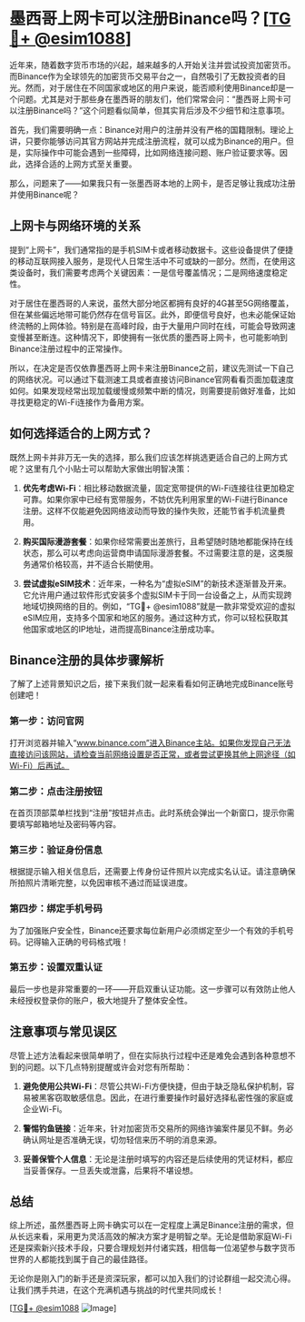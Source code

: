 # 墨西哥上网卡可以注册Binance吗？[[TG💪+ @esim1088](https://t.me/s/esim1088)]

近年来，随着数字货币市场的兴起，越来越多的人开始关注并尝试投资加密货币。而Binance作为全球领先的加密货币交易平台之一，自然吸引了无数投资者的目光。然而，对于居住在不同国家或地区的用户来说，能否顺利使用Binance却是一个问题。尤其是对于那些身在墨西哥的朋友们，他们常常会问：“墨西哥上网卡可以注册Binance吗？”这个问题看似简单，但其实背后涉及不少细节和注意事项。

首先，我们需要明确一点：Binance对用户的注册并没有严格的国籍限制。理论上讲，只要你能够访问其官方网站并完成注册流程，就可以成为Binance的用户。但是，实际操作中可能会遇到一些障碍，比如网络连接问题、账户验证要求等。因此，选择合适的上网方式至关重要。

那么，问题来了——如果我只有一张墨西哥本地的上网卡，是否足够让我成功注册并使用Binance呢？

## 上网卡与网络环境的关系

提到“上网卡”，我们通常指的是手机SIM卡或者移动数据卡。这些设备提供了便捷的移动互联网接入服务，是现代人日常生活中不可或缺的一部分。然而，在使用这类设备时，我们需要考虑两个关键因素：一是信号覆盖情况；二是网络速度稳定性。

对于居住在墨西哥的人来说，虽然大部分地区都拥有良好的4G甚至5G网络覆盖，但在某些偏远地带可能仍然存在信号盲区。此外，即便信号良好，也未必能保证始终流畅的上网体验。特别是在高峰时段，由于大量用户同时在线，可能会导致网速变慢甚至断连。这种情况下，即使拥有一张优质的墨西哥上网卡，也可能影响到Binance注册过程中的正常操作。

所以，在决定是否仅依靠墨西哥上网卡来注册Binance之前，建议先测试一下自己的网络状况。可以通过下载测速工具或者直接访问Binance官网看看页面加载速度如何。如果发现经常出现加载缓慢或频繁中断的情况，则需要提前做好准备，比如寻找更稳定的Wi-Fi连接作为备用方案。

## 如何选择适合的上网方式？

既然上网卡并非万无一失的选择，那么我们应该怎样挑选更适合自己的上网方式呢？这里有几个小贴士可以帮助大家做出明智决策：

1. **优先考虑Wi-Fi**：相比移动数据流量，固定宽带提供的Wi-Fi连接往往更加稳定可靠。如果你家中已经有宽带服务，不妨优先利用家里的Wi-Fi进行Binance注册。这样不仅能避免因网络波动而导致的操作失败，还能节省手机流量费用。

2. **购买国际漫游套餐**：如果你经常需要出差旅行，且希望随时随地都能保持在线状态，那么可以考虑向运营商申请国际漫游套餐。不过需要注意的是，这类服务通常价格较高，并不适合长期使用。

3. **尝试虚拟eSIM技术**：近年来，一种名为“虚拟eSIM”的新技术逐渐普及开来。它允许用户通过软件形式安装多个虚拟SIM卡于同一台设备之上，从而实现跨地域切换网络的目的。例如，“TG💪+ @esim1088”就是一款非常受欢迎的虚拟eSIM应用，支持多个国家和地区的服务。通过这种方式，你可以轻松获取其他国家或地区的IP地址，进而提高Binance注册成功率。

## Binance注册的具体步骤解析

了解了上述背景知识之后，接下来我们就一起来看看如何正确地完成Binance账号创建吧！

### 第一步：访问官网
打开浏览器并输入“www.binance.com”进入Binance主站。如果你发现自己无法直接访问该网站，请检查当前网络设置是否正常，或者尝试更换其他上网途径（如Wi-Fi）后再试。

### 第二步：点击注册按钮
在首页顶部菜单栏找到“注册”按钮并点击。此时系统会弹出一个新窗口，提示你需要填写邮箱地址及密码等内容。

### 第三步：验证身份信息
根据提示输入相关信息后，还需要上传身份证件照片以完成实名认证。请注意确保所拍照片清晰完整，以免因审核不通过而延误进度。

### 第四步：绑定手机号码
为了加强账户安全性，Binance还要求每位新用户必须绑定至少一个有效的手机号码。记得输入正确的号码格式哦！

### 第五步：设置双重认证
最后一步也是非常重要的一环——开启双重认证功能。这一步骤可以有效防止他人未经授权登录你的账户，极大地提升了整体安全性。

## 注意事项与常见误区

尽管上述方法看起来很简单明了，但在实际执行过程中还是难免会遇到各种意想不到的问题。以下几点特别提醒或许会对您有所帮助：

1. **避免使用公共Wi-Fi**：尽管公共Wi-Fi方便快捷，但由于缺乏隐私保护机制，容易被黑客窃取敏感信息。因此，在进行重要操作时最好选择私密性强的家庭或企业Wi-Fi。

2. **警惕钓鱼链接**：近年来，针对加密货币交易所的网络诈骗案件屡见不鲜。务必确认网址是否准确无误，切勿轻信来历不明的消息来源。

3. **妥善保管个人信息**：无论是注册时填写的内容还是后续使用的凭证材料，都应当妥善保存。一旦丢失或泄露，后果将不堪设想。

## 总结

综上所述，虽然墨西哥上网卡确实可以在一定程度上满足Binance注册的需求，但从长远来看，采用更为灵活高效的解决方案才是明智之举。无论是借助家庭Wi-Fi还是探索新兴技术手段，只要合理规划并付诸实践，相信每一位渴望参与数字货币世界的人都能找到属于自己的最佳路径。

无论你是刚入门的新手还是资深玩家，都可以加入我们的讨论群组一起交流心得。让我们携手共进，在这个充满机遇与挑战的时代里共同成长！

[[TG💪+ @esim1088](https://t.me/s/esim1088) ![Image](https://i.postimg.cc/4NQfJmqS/Snipaste-2025-05-13-00-14-12.png)]
